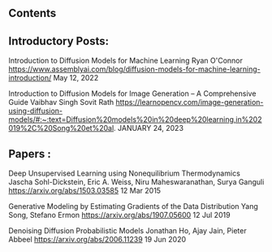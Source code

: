 
Contents
------------


Introductory Posts:
-------------------
Introduction to Diffusion Models for Machine Learning
Ryan O'Connor
https://www.assemblyai.com/blog/diffusion-models-for-machine-learning-introduction/
May 12, 2022



Introduction to Diffusion Models for Image Generation – A Comprehensive Guide
Vaibhav Singh
Sovit Rath
https://learnopencv.com/image-generation-using-diffusion-models/#:~:text=Diffusion%20models%20in%20deep%20learning,in%202019%2C%20Song%20et%20al.
JANUARY 24, 2023



Papers :
--------
Deep Unsupervised Learning using Nonequilibrium Thermodynamics
Jascha Sohl-Dickstein, Eric A. Weiss, Niru Maheswaranathan, Surya Ganguli
https://arxiv.org/abs/1503.03585
12 Mar 2015

Generative Modeling by Estimating Gradients of the Data Distribution
Yang Song, Stefano Ermon
https://arxiv.org/abs/1907.05600
12 Jul 2019


Denoising Diffusion Probabilistic Models
Jonathan Ho, Ajay Jain, Pieter Abbeel
https://arxiv.org/abs/2006.11239
19 Jun 2020
